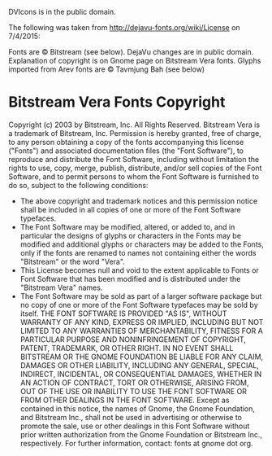DVIcons is in the public domain.

The following was taken from <http://dejavu-fonts.org/wiki/License> on 7/4/2015:

Fonts are © Bitstream (see below). DejaVu changes are in public domain. Explanation of copyright is on Gnome page on Bitstream Vera fonts. Glyphs imported from Arev fonts are © Tavmjung Bah (see below)
# Bitstream Vera Fonts Copyright

Copyright (c) 2003 by Bitstream, Inc. All Rights Reserved. Bitstream Vera is a trademark of Bitstream, Inc.
Permission is hereby granted, free of charge, to any person obtaining a copy of the fonts accompanying this license ("Fonts") and associated documentation files (the "Font Software"), to reproduce and distribute the Font Software, including without limitation the rights to use, copy, merge, publish, distribute, and/or sell copies of the Font Software, and to permit persons to whom the Font Software is furnished to do so, subject to the following conditions:
* The above copyright and trademark notices and this permission notice shall be included in all copies of one or more of the Font Software typefaces.
* The Font Software may be modified, altered, or added to, and in particular the designs of glyphs or characters in the Fonts may be modified and additional glyphs or characters may be added to the Fonts, only if the fonts are renamed to names not containing either the words "Bitstream" or the word "Vera".
* This License becomes null and void to the extent applicable to Fonts or Font Software that has been modified and is distributed under the "Bitstream Vera" names.
* The Font Software may be sold as part of a larger software package but no copy of one or more of the Font Software typefaces may be sold by itself.
THE FONT SOFTWARE IS PROVIDED "AS IS", WITHOUT WARRANTY OF ANY KIND, EXPRESS OR IMPLIED, INCLUDING BUT NOT LIMITED TO ANY WARRANTIES OF MERCHANTABILITY, FITNESS FOR A PARTICULAR PURPOSE AND NONINFRINGEMENT OF COPYRIGHT, PATENT, TRADEMARK, OR OTHER RIGHT. IN NO EVENT SHALL BITSTREAM OR THE GNOME FOUNDATION BE LIABLE FOR ANY CLAIM, DAMAGES OR OTHER LIABILITY, INCLUDING ANY GENERAL, SPECIAL, INDIRECT, INCIDENTAL, OR CONSEQUENTIAL DAMAGES, WHETHER IN AN ACTION OF CONTRACT, TORT OR OTHERWISE, ARISING FROM, OUT OF THE USE OR INABILITY TO USE THE FONT SOFTWARE OR FROM OTHER DEALINGS IN THE FONT SOFTWARE.
Except as contained in this notice, the names of Gnome, the Gnome Foundation, and Bitstream Inc., shall not be used in advertising or otherwise to promote the sale, use or other dealings in this Font Software without prior written authorization from the Gnome Foundation or Bitstream Inc., respectively. For further information, contact: fonts at gnome dot org.

